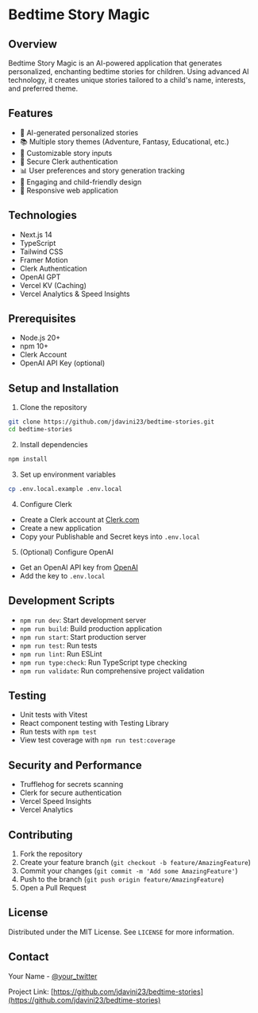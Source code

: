 # Bedtime Story Magic

## Overview

Bedtime Story Magic is an AI-powered application that generates personalized, enchanting bedtime
stories for children. Using advanced AI technology, it creates unique stories tailored to a child's
name, interests, and preferred theme.

## Features

- 🤖 AI-generated personalized stories
- 📚 Multiple story themes (Adventure, Fantasy, Educational, etc.)
- 🎨 Customizable story inputs
- 🔐 Secure Clerk authentication
- 📊 User preferences and story generation tracking
- 🌈 Engaging and child-friendly design
- 📱 Responsive web application

## Technologies

- Next.js 14
- TypeScript
- Tailwind CSS
- Framer Motion
- Clerk Authentication
- OpenAI GPT
- Vercel KV (Caching)
- Vercel Analytics & Speed Insights

## Prerequisites

- Node.js 20+
- npm 10+
- Clerk Account
- OpenAI API Key (optional)

## Setup and Installation

1. Clone the repository

```bash
git clone https://github.com/jdavini23/bedtime-stories.git
cd bedtime-stories
```

2. Install dependencies

```bash
npm install
```

3. Set up environment variables

```bash
cp .env.local.example .env.local
```

4. Configure Clerk

- Create a Clerk account at [Clerk.com](https://clerk.com)
- Create a new application
- Copy your Publishable and Secret keys into `.env.local`

5. (Optional) Configure OpenAI

- Get an OpenAI API key from [OpenAI](https://platform.openai.com/)
- Add the key to `.env.local`

## Development Scripts

- `npm run dev`: Start development server
- `npm run build`: Build production application
- `npm run start`: Start production server
- `npm run test`: Run tests
- `npm run lint`: Run ESLint
- `npm run type:check`: Run TypeScript type checking
- `npm run validate`: Run comprehensive project validation

## Testing

- Unit tests with Vitest
- React component testing with Testing Library
- Run tests with `npm test`
- View test coverage with `npm run test:coverage`

## Security and Performance

- Trufflehog for secrets scanning
- Clerk for secure authentication
- Vercel Speed Insights
- Vercel Analytics

## Contributing

1. Fork the repository
2. Create your feature branch (`git checkout -b feature/AmazingFeature`)
3. Commit your changes (`git commit -m 'Add some AmazingFeature'`)
4. Push to the branch (`git push origin feature/AmazingFeature`)
5. Open a Pull Request

## License

Distributed under the MIT License. See `LICENSE` for more information.

## Contact

Your Name - [@your_twitter](https://twitter.com/your_twitter)

Project Link:
[https://github.com/jdavini23/bedtime-stories](https://github.com/jdavini23/bedtime-stories)
